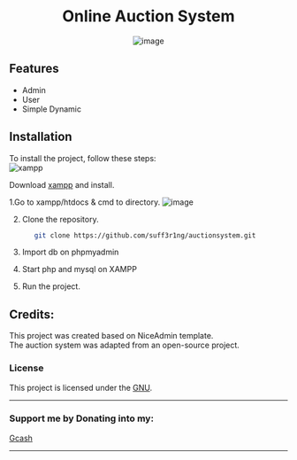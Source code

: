 

<div align="center">
 
  # Online Auction System
  
  ![image](https://github.com/suff3r1ng/auctionsystem/assets/89917089/47aab062-7e0c-4ebd-a93b-98f74d5ad72b)
  
</div>



## Features

* Admin
* User
* Simple Dynamic


## Installation
To install the project, follow these steps: \
![xampp](https://github.com/suff3r1ng/auctionsystem/assets/89917089/916376a4-580f-44b7-93d3-3eaa9f012694)

Download [xampp](https://www.apachefriends.org/download.html) and install.


1.Go to xampp/htdocs & cmd to directory.
![image](https://github.com/suff3r1ng/auctionsystem/assets/89917089/dc1556a4-df96-41d8-96b5-8a288c70553c)

2. Clone the repository. 
   
    ```bash
       git clone https://github.com/suff3r1ng/auctionsystem.git
   
4. Import db on phpmyadmin
5. Start php and mysql on XAMPP
6. Run the project.
   


## Credits:

 This project was created based on NiceAdmin template. \
 The auction system was adapted from an open-source project.


### License
This project is licensed under the [GNU](https://github.com/suff3r1ng/auctionsystem/blob/main/LICENSE). 

<hr>

### Support me by Donating into my:

[Gcash](https://github.com/suff3r1ng/auctionsystem/assets/89917089/551769e6-bb43-4b2d-98ec-9c12c0fb6ff9)
 
<hr>
